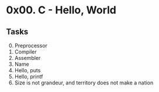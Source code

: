 # 0x00. C - Hello, World
## Tasks
0. Preprocessor
1. Compiler
2. Assembler
3. Name
4. Hello, puts
5. Hello, printf
6. Size is not grandeur, and territory does not make a nation

